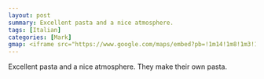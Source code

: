 ```yaml
---
layout: post
summary: Excellent pasta and a nice atmosphere.
tags: [Italian]
categories: [Mark]
gmap: <iframe src="https://www.google.com/maps/embed?pb=!1m14!1m8!1m3!1d7817.9316021665745!2d104.92502831758031!3d11.554309400000003!3m2!1i1024!2i768!4f13.1!3m3!1m2!1s0x3109512ff0254159%3A0x6de72ba34a171364!2sIl%20Forno!5e0!3m2!1sen!2suk!4v1753953070804!5m2!1sen!2suk" width="600" height="450" style="border:0;" allowfullscreen="" loading="lazy" referrerpolicy="no-referrer-when-downgrade"></iframe>
---
```

Excellent pasta and a nice atmosphere. They make their own pasta.
